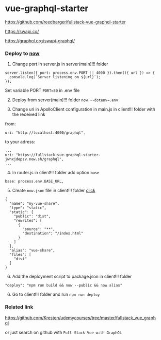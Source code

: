 # vue-graphql-starter

https://github.com/reedbarger/fullstack-vue-graphql-starter

https://swapi.co/

https://graphql.org/swapi-graphql/

### Deploy to [now](https://zeit.co/now)

1. Change port in server.js in server(main)!!! folder

```
server.listen({ port: process.env.PORT || 4000 }).then(({ url }) => {
  console.log(`Server listening on ${url}`);
});
```

Set variable PORT `PORT=80` in .env file

2. Deploy from server(main)!!! folder `now --dotenv=.env`

3. Change uri in ApolloClient configuration in main.js in client!!! folder with the received link

from:

```
uri: "http://localhost:4000/graphql",
```

to your adress:

```
...
uri: "https://fullstack-vue-graphql-starter-jwhxjdepzv.now.sh/graphql",
...
```

4. In router.js in client!!! folder add option `base`

```
base: process.env.BASE_URL,
```

5. Create `now.json` file in client!!! folder [click](https://cli.vuejs.org/guide/deployment.html#now)

```
{
  "name": "my-vue-share",
  "type": "static",
  "static": {
    "public": "dist",
    "rewrites": [
      {
        "source": "**",
        "destination": "/index.html"
      }
    ]
  },
  "alias": "vue-share",
  "files": [
    "dist"
  ]
}
```

6. Add the deployment script to package.json in client!!! folder

```
"deploy": "npm run build && now --public && now alias"
```

6. Go to client!!! folder and run `npm run deploy`

### Related link

https://github.com/Kresten/udemycourses/tree/master/fullstack_vue_graphql

or just search on github with `Full-Stack Vue with GraphQL`

